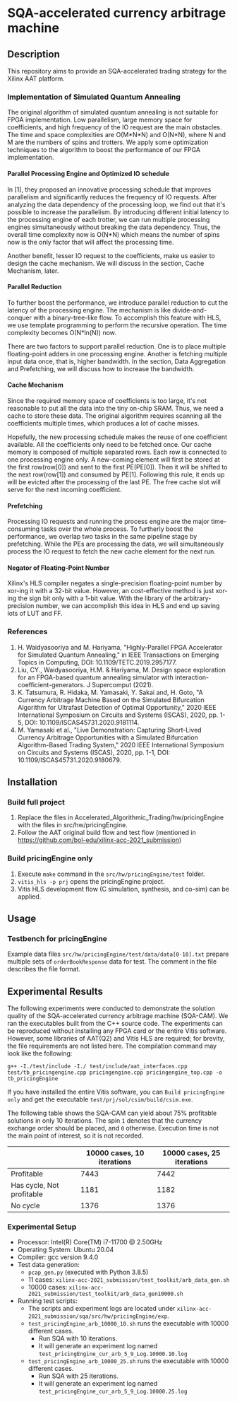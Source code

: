 # SQA-accelerated currency arbitrage machine

## Description

This repository aims to provide an SQA-accelerated trading strategy for the Xilinx AAT platform.

### Implementation of Simulated Quantum Annealing

The original algorithm of simulated quantum annealing is not suitable for FPGA implementation. Low parallelism, large memory space for coefficients, and high frequency of the IO request are the main obstacles. The time and space complexities are O(M\*N\*N) and O(N*N), where N and M are the numbers of spins and trotters. We apply some optimization techniques to the algorithm to boost the performance of our FPGA implementation.

#### Parallel Processing Engine and Optimized IO schedule

In [1], they proposed an innovative processing schedule that improves parallelism and significantly reduces the frequency of IO requests. After analyzing the data dependency of the processing loop, we find out that it's possible to increase the parallelism. By introducing different initial latency to the processing engine of each trotter, we can run multiple processing engines simultaneously without breaking the data dependency. Thus, the overall time complexity now is O(N*N) which means the number of spins now is the only factor that will affect the processing time.

Another benefit, lesser IO request to the coefficients, make us easier to design the cache mechanism. We will discuss in the section, Cache Mechanism, later.

#### Parallel Reduction

To further boost the performance, we introduce parallel reduction to cut the latency of the processing engine. The mechanism is like divide-and-conquer with a binary-tree-like flow. To accomplish this feature with HLS, we use template programming to perform the recursive operation. The time complexity becomes O(N*ln(N)) now.

There are two factors to support parallel reduction. One is to place multiple floating-point adders in one processing engine. Another is fetching multiple input data once, that is, higher bandwidth. In the section, Data Aggregation and Prefetching, we will discuss how to increase the bandwidth.

#### Cache Mechanism

Since the required memory space of coefficients is too large, it's not reasonable to put all the data into the tiny on-chip SRAM. Thus, we need a cache to store these data. The original algorithm requires scanning all the coefficients multiple times, which produces a lot of cache misses.

Hopefully, the new processing schedule makes the reuse of one coefficient available. All the coefficients only need to be fetched once. Our cache memory is composed of multiple separated rows. Each row is connected to one processing engine only. A new-coming element will first be stored at the first row(row[0]) and sent to the first PE(PE[0]). Then it will be shifted to the next row(row[1]) and consumed by PE[1]. Following this rule, it ends up will be evicted after the processing of the last PE. The free cache slot will serve for the next incoming coefficient.

#### Prefetching

Processing IO requests and running the process engine are the major time-consuming tasks over the whole process. To furtherly boost the performance, we overlap two tasks in the same pipeline stage by prefetching. While the PEs are processing the data, we will simultaneously process the IO request to fetch the new cache element for the next run.

#### Negator of Floating-Point Number

Xilinx's HLS compiler negates a single-precision floating-point number by xor-ing it with a 32-bit value. However, an cost-effective method is just xor-ing the sign bit only with a 1-bit value. With the library of the arbitrary-precision number, we can accomplish this idea in HLS and end up saving lots of LUT and FF.

### References

1. H. Waidyasooriya and M. Hariyama, "Highly-Parallel FPGA Accelerator for Simulated Quantum Annealing," in IEEE Transactions on Emerging Topics in Computing, DOI: 10.1109/TETC.2019.2957177.
2. Liu, CY., Waidyasooriya, H.M. & Hariyama, M. Design space exploration for an FPGA-based quantum annealing simulator with interaction-coefficient-generators. J Supercomput (2021).
3. K. Tatsumura, R. Hidaka, M. Yamasaki, Y. Sakai and, H. Goto, "A Currency Arbitrage Machine Based on the Simulated Bifurcation Algorithm for Ultrafast Detection of Optimal Opportunity," 2020 IEEE International Symposium on Circuits and Systems (ISCAS), 2020, pp. 1-5, DOI: 10.1109/ISCAS45731.2020.9181114.
4. M. Yamasaki et al., "Live Demonstration: Capturing Short-Lived Currency Arbitrage Opportunities with a Simulated Bifurcation Algorithm-Based Trading System," 2020 IEEE International Symposium on Circuits and Systems (ISCAS), 2020, pp. 1-1, DOI: 10.1109/ISCAS45731.2020.9180679. 

## Installation

### Build full project

1. Replace the files in Accelerated_Algorithmic_Trading/hw/pricingEngine with the files in src/hw/pricingEngine.
2. Follow the AAT original build flow and test flow (mentioned in https://github.com/bol-edu/xilinx-acc-2021_submission)

### Build pricingEngine only

1. Execute `make` command in the `src/hw/pricingEngine/test` folder.
2. ```vitis_hls -p prj``` opens the pricingEngine project.
3. Vitis HLS development flow (C simulation, synthesis, and co-sim) can be applied.

## Usage

### Testbench for pricingEngine

Example data files `src/hw/pricingEngine/test/data/data[0-10].txt` prepare multiple sets of `orderBookResponse` data for test. The comment in the file describes the file format.

## Experimental Results

The following experiments were conducted to demonstrate the solution quality of the SQA-accelerated currency arbitrage machine (SQA-CAM).  We ran the executables built from the C++ source code.  The experiments can be reproduced without installing any FPGA card or the entire Vitis software.  However, some libraries of AAT(Q2) and Vitis HLS are required; for brevity, the file requirements are not listed here.  The compilation command may look like the following:

```g++ -I./test/include -I./ test/include/aat_interfaces.cpp test/tb_pricingengine.cpp pricingengine.cpp pricingengine_top.cpp -o tb_pricingEngine```

If you have installed the entire Vitis software, you can `Build pricingEngine only` and get the executable `test/prj/sol/csim/build/csim.exe`.

The following table shows the SQA-CAM can yield about 75% profitable solutions in only 10 iterations. The spin `1` denotes that the currency exchange order should be placed, and `0` otherwise. Execution time is not the main point of interest, so it is not recorded.

|                                     | 10000 cases, 10 iterations | 10000 cases, 25 iterations |
| ----------------------------------- | -------------------------- | -------------------------- |
| Profitable                          | 7443                       | 7442                       |
| Has cycle, Not profitable           | 1181                       | 1182                       |
| No  cycle                           | 1376                       | 1376                       |

### Experimental Setup

* Processor: Intel(R) Core(TM) i7-11700 @ 2.50GHz
* Operating System: Ubuntu 20.04
* Compiler: gcc version 9.4.0
* Test data generation:
  * `pcap_gen.py` (executed with Python 3.8.5)
  * 11 cases: `xilinx-acc-2021_submission/test_toolkit/arb_data_gen.sh`
  * 10000 cases: `xilinx-acc-2021_submission/test_toolkit/arb_data_gen10000.sh`
* Running test scripts:
  * The scripts and experiment logs are located under `xilinx-acc-2021_submission/sqa/src/hw/pricingEngine/exp`.
  * `test_pricingEngine_arb_10000_10.sh` runs the executable with 10000 different cases.
    * Run SQA with 10 iterations.
    * It will generate an experiment log named `test_pricingEngine_cur_arb_5_9_Log.10000.10.log`
  * `test_pricingEngine_arb_10000_25.sh` runs the executable with 10000 different cases.
    * Run SQA with 25 iterations.
    * It will generate an experiment log named `test_pricingEngine_cur_arb_5_9_Log.10000.25.log`